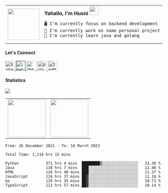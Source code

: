 <!-- ![shelter_gif](https://user-images.githubusercontent.com/70875733/190963880-5813c109-7e1a-4738-afba-316828d56148.gif) <br> -->

<!-- <b>Yahallo, I'm Husni</b> <img src="https://github.com/TheDudeThatCode/TheDudeThatCode/blob/master/Assets/Hi.gif" width="29px"> -->
<!-- * 🖥️ I'm currently focus on backend development
* 🚀 I'm currently work on some personal project
* 🌟 I'm currently learn java and golang -->
<!-- * 👨‍💻 Available for hire | [personal website](https://husfuudev.vercel.app/) -->

<table border="0">
<tr>
  <td valign="center">
    <img src="https://user-images.githubusercontent.com/70875733/208228361-3d66eeec-b393-42ee-a5f6-55c727d14b1d.gif" width=100>
  </td>
  <td>
    <b>Yahallo, I'm Husni</b> <img src="https://github.com/TheDudeThatCode/TheDudeThatCode/blob/master/Assets/Hi.gif" width="29px">
    
    🖥️ I'm currently focus on backend development
    🚀 I'm currently work on some personal project
    🌟 I'm currently learn java and golang
  </td>
</table>
  
 

#### Let's Connect
<a href="https://www.linkedin.com/in/muhammad-husni-nur-fadillah/"> <img src="https://user-images.githubusercontent.com/70875733/182503151-0970f8fe-abb1-4805-a9a9-83dd89cadc45.png" width="30" alt="linkedin husni"/> </a>
<a href=""> <img src="https://user-images.githubusercontent.com/70875733/182502935-65f42044-9063-47c6-bf4a-0ac09760676c.png" width="30" alt="instagram husni"/> </a>
<a href="https://medium.com/@husfuu"> <img src="https://user-images.githubusercontent.com/70875733/182503249-623db0b3-c275-4b0b-b044-4923fc0d8c48.png" width="30" alt="medium husni"/> </a>
<a href="https://www.polywork.com/husfuu"> <img src="https://user-images.githubusercontent.com/70875733/182504183-7e132d90-f945-4790-9ed9-a45a9d4cbcee.png" width="30" alt="polywork husni"/> </a>
<a href="https://twitter.com/tanakafuu"> <img src="https://user-images.githubusercontent.com/70875733/182503042-601096a3-f5d7-46bd-89ff-d397569fe05f.png" width="30" alt="twitter husni"/> </a>

<!-- <a href="https://www.hackerrank.com/husfuu"> <img src="https://user-images.githubusercontent.com/70875733/182503596-92f5c183-ef51-4fc8-a7b8-5e3b91b4d00c.svg" width="30" alt="hackerank husni"/> </a> -->
<!-- <a href="https://www.facebook.com/husfuu"> <img src="https://user-images.githubusercontent.com/70875733/201576798-d1835105-96c3-4725-897e-8284a1c0c4e0.png" width="30" alt="facebook husni"/> </a> -->

#### Statistics
![](https://komarev.com/ghpvc/?username=husfuu&style=flat&color=red)
<table>
<tr>
  <td valign="center">
     <img height="120em" src="https://github-readme-stats.vercel.app/api?username=husfuu&show_icons=true&theme=calm"/>
  </td>
  <td>
     <img height="120em" src="https://github-readme-streak-stats.herokuapp.com?user=husfuu&theme=calm&date_format=M%20j%5B%2C%20Y%5D"/>
  </td>
<!-- </tr>
<tr>
  <td valign="center">
     <img height="140em" src="https://github-readme-stats.vercel.app/api/top-langs/?username=husfuu&layout=compact&theme=calm"/>
  </td>
  <td >
    <img src="https://wakatime.com/share/@039bd02d-64b8-4d8b-b6c4-c5e4ceffafcf/0c88226b-e202-41f0-95bd-f6b2caa67991.svg" width="300" alt="coding activity"/>
  </td>
</tr> -->
</table>

<!-- ![counter](https://count.getloli.com/get/@husfuu-github-readme?theme=rule34) -->

<!-- <img src="https://wakatime.com/share/@039bd02d-64b8-4d8b-b6c4-c5e4ceffafcf/0c88226b-e202-41f0-95bd-f6b2caa67991.svg" width="300" alt="coding activity"/> -->

<!--START_SECTION:waka-->

```text
From: 26 December 2021 - To: 18 March 2023

Total Time: 1,114 hrs 15 mins

Python            371 hrs 4 mins  ████████▒░░░░░░░░░░░░░░░░   33.30 %
Java              138 hrs 7 mins  ███░░░░░░░░░░░░░░░░░░░░░░   12.40 %
HTML              126 hrs 40 mins ███░░░░░░░░░░░░░░░░░░░░░░   11.37 %
JavaScript        124 hrs 37 mins ██▓░░░░░░░░░░░░░░░░░░░░░░   11.18 %
Go                119 hrs 35 mins ██▓░░░░░░░░░░░░░░░░░░░░░░   10.73 %
TypeScript        112 hrs 57 mins ██▓░░░░░░░░░░░░░░░░░░░░░░   10.14 %
```

<!--END_SECTION:waka-->
